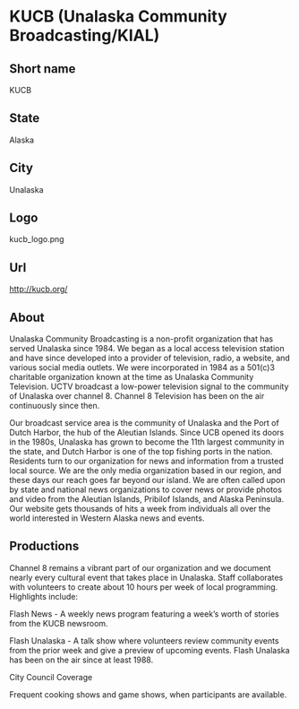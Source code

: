 # KUCB (Unalaska Community Broadcasting/KIAL)

## Short name

KUCB

## State

Alaska

## City

Unalaska

## Logo

kucb\_logo.png

## Url

http://kucb.org/

## About

Unalaska Community Broadcasting is a non-profit organization that
has served Unalaska since 1984. We began as a local access television station
and have since developed into a provider of television, radio, a website, and
various social media outlets.  We were incorporated in 1984 as a 501(c)3 charitable
organization known at the time as Unalaska Community Television. UCTV broadcast
a low-power television signal to the community of Unalaska over channel 8.  Channel
8 Television has been on the air continuously since then. 

Our broadcast service
area is the community of Unalaska and the Port of Dutch Harbor, the hub of the
Aleutian Islands. Since UCB opened its doors in the 1980s, Unalaska has grown
to become the 11th largest community in the state, and Dutch Harbor is one of
the top fishing ports in the nation.  Residents turn to our organization for news
and information from a trusted local source.  We are the only media organization
based in our region, and these days our reach goes far beyond our island.   We
are often called upon by state and national news organizations to cover news or
provide photos and video from the Aleutian Islands, Pribilof Islands, and Alaska
Peninsula.  Our website gets thousands of hits a week from individuals all over
the world interested in Western Alaska news and events.


## Productions

Channel 8 remains a vibrant part of our organization and we document
nearly every cultural event that takes place in Unalaska.  Staff collaborates
with volunteers to create about 10 hours per week of local programming.  Highlights
include:

Flash News - A weekly news program featuring a week’s worth of stories
from the KUCB newsroom.

Flash Unalaska - A talk show where volunteers review
community events from the prior week and give a preview of upcoming events.  Flash
Unalaska has been on the air since at least 1988.

City Council Coverage

Frequent
cooking shows and game shows, when participants are available.

